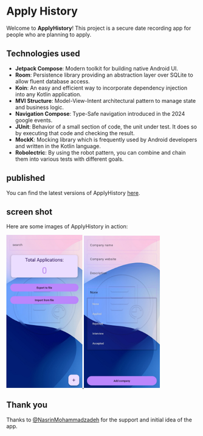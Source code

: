 # Apply History

Welcome to **ApplyHistory**! This project is a secure date recording app for people who are planning to apply.

## Technologies used

- **Jetpack Compose**: Modern toolkit for building native Android UI.
- **Room**: Persistence library providing an abstraction layer over SQLite to allow fluent database access.
- **Koin**: An easy and efficient way to incorporate dependency injection into any Kotlin application.
- **MVI Structure**: Model-View-Intent architectural pattern to manage state and business logic.
- **Navigation Compose**: Type-Safe navigation introduced in the 2024 google events.
- **JUnit**: Behavior of a small section of code, the unit under test. It does so by executing that code and checking the result.
- **MockK**: Mocking library which is frequently used by Android developers and written in the Kotlin language.
- **Robolectric**: By using the robot pattern, you can combine and chain them into various tests with different goals.
## published

You can find the latest versions of ApplyHistory [here](https://github.com/yourusername/ApplyHistory/releases).

## screen shot

Here are some images of ApplyHistory in action:

<a href="app/src/main/assets/apply_history_01.jpg" target="_blank">
    <img src="app/src/main/assets/apply_history_01.jpg" alt="Screenshot 1" width="200">
</a>
<a href="app/src/main/assets/apply_history_02.jpg" target="_blank">
    <img src="app/src/main/assets/apply_history_02.jpg" alt="Screenshot 2" width="200">
</a>

## Thank you

Thanks to [@NasrinMohammadzadeh](https://github.com/NasrinMohammadzadeh) for the support and initial idea of ​​the app.
